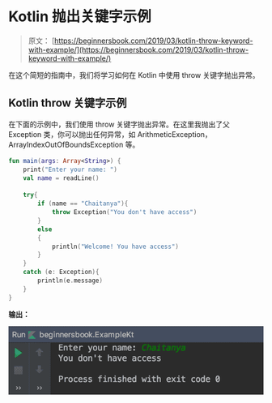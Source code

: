 # Kotlin 抛出关键字示例

> 原文： [https://beginnersbook.com/2019/03/kotlin-throw-keyword-with-example/](https://beginnersbook.com/2019/03/kotlin-throw-keyword-with-example/)

在这个简短的指南中，我们将学习如何在 Kotlin 中使用 throw 关键字抛出异常。

## Kotlin throw 关键字示例

在下面的示例中，我们使用 throw 关键字抛出异常。在这里我抛出了父 Exception 类，你可以抛出任何异常，如 ArithmeticException，ArrayIndexOutOfBoundsException 等。

```kotlin
fun main(args: Array<String>) {
    print("Enter your name: ")
    val name = readLine()

    try{
        if (name == "Chaitanya"){
            throw Exception("You don't have access")
        }
        else
        {
            println("Welcome! You have access")
        }
    }
    catch (e: Exception){
        println(e.message)
    }
}
```

**输出：**

![Kotlin throw keyword example](img/8dfdbd651c74cbc0b84343812ccd6683.jpg)